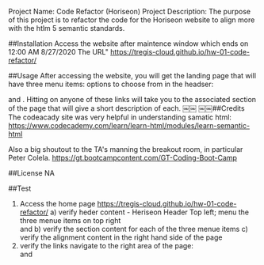 Project Name: Code Refactor (Horiseon)
Project Description: The purpose of this project is to refactor the code for the Horiseon website to align more with the htlm 5 semantic standards.

##Installation
Access the website after maintence window which ends on 12:00 AM 8/27/2020
The URL" https://tregis-cloud.github.io/hw-01-code-refactor/

##Usage
After accessing the website, you will get the landing page that will have three menu items: options to choose from in the headser: <Search Engine Optimizatio> <Online Reputation Management> and <Social Media Marketing>. Hitting on anyone of these links will take you to the associated section of the page that will give a short description of each.
￼￼
￼￼##Credits
The codeacady site was very helpful in understanding samatic html: https://www.codecademy.com/learn/learn-html/modules/learn-semantic-html

Also a big shoutout to the TA's manning the breakout room, in particular Peter Colela. https://gt.bootcampcontent.com/GT-Coding-Boot-Camp

##License
NA

##Test

1. Access the home page https://tregis-cloud.github.io/hw-01-code-refactor/ a) verify heder content - Heriseon Header Top left; menu the three menue items on top right <Search Engine Optimizatio> <Online Reputation Management> and <Social Media Marketing>
   b) verify the section content for each of the three menue items
   c) verify the alignment content in the right hand side of the page
2. verify the links navigate to the right area of the page: <Search Engine Optimizatio> <Online Reputation Management> and <Social Media Marketing>
